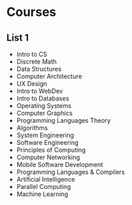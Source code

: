 # Courses

## List 1

- Intro to CS
- Discrete Math
- Data Structures
- Computer Architecture
- UX Design
- Intro to WebDev
- Intro to Databases
- Operating Systems
- Computer Graphics
- Programming Languages Theory
- Algorithms
- System Engineering
- Software Engineering
- Principles of Computing
- Computer Networking
- Mobile Software Development
- Programming Languages & Compilers
- Artificial Intelligence
- Parallel Computing
- Machine Learning
